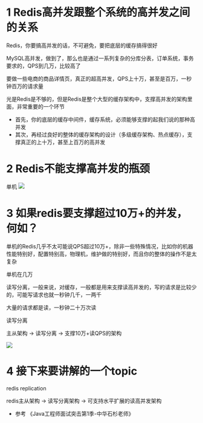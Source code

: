 
# 1 Redis高并发跟整个系统的高并发之间的关系
Redis，你要搞高并发的话，不可避免，要把底层的缓存搞得很好

MySQL高并发，做到了，那么也是通过一系列复杂的分库分表，订单系统，事务要求的，QPS到几万，比较高了

要做一些电商的商品详情页，真正的超高并发，QPS上十万，甚至是百万，一秒钟百万的请求量

光是Redis是不够的，但是Redis是整个大型的缓存架构中，支撑高并发的架构里面，非常重要的一个环节

- 首先，你的底层的缓存中间件，缓存系统，必须能够支撑的起我们说的那种高并发
- 其次，再经过良好的整体的缓存架构的设计（多级缓存架构、热点缓存），支撑真正的上十万，甚至上百万的高并发

# 2 Redis不能支撑高并发的瓶颈
单机
![](https://img-blog.csdnimg.cn/20190506220559684.png?x-oss-process=image/watermark,type_ZmFuZ3poZW5naGVpdGk,shadow_10,text_SmF2YUVkZ2U=,size_16,color_FFFFFF,t_70)

# 3 如果redis要支撑超过10万+的并发，何如？
单机的Redis几乎不太可能说QPS超过10万+，除非一些特殊情况，比如你的机器性能特别好，配置特别高，物理机，维护做的特别好，而且你的整体的操作不是太复杂

单机在几万

读写分离，一般来说，对缓存，一般都是用来支撑读高并发的，写的请求是比较少的，可能写请求也就一秒钟几千，一两千

大量的请求都是读，一秒钟二十万次读

读写分离

主从架构 -> 读写分离 -> 支撑10万+读QPS的架构

![](https://img-blog.csdnimg.cn/20190506220626223.png?x-oss-process=image/watermark,type_ZmFuZ3poZW5naGVpdGk,shadow_10,text_SmF2YUVkZ2U=,size_16,color_FFFFFF,t_70)

# 4 接下来要讲解的一个topic
redis replication

redis主从架构 -> 读写分离架构 -> 可支持水平扩展的读高并发架构

- 参考
《Java工程师面试突击第1季-中华石杉老师》
